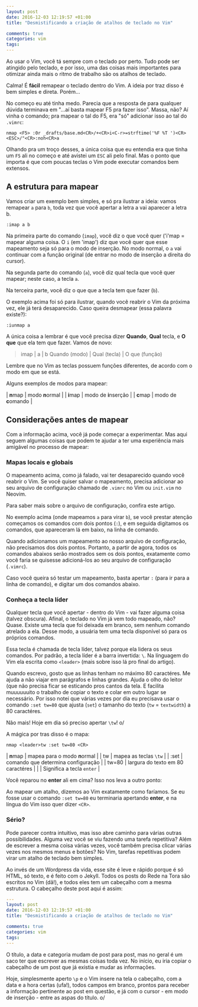 ```yaml
---
layout: post
date: 2016-12-03 12:19:57 +01:00 
title: "Desmistificando a criação de atalhos de teclado no Vim"

comments: true
categories: vim
tags: 
---
```


Ao usar o Vim, você tá sempre com o teclado por perto. Tudo pode ser atingido
pelo teclado, e por isso, uma  das coisas mais importantes para otimizar ainda
mais o ritmo de trabalho são os atalhos de teclado.

Calma! É **fácil** remapear o teclado dentro do Vim. A ideia por traz disso é
bem simples e direta. Porém... 

No começo eu até tinha medo. Parecia que a resposta de para qualquer dúvida
terminava em "...aí basta mapear F5 pra fazer isso". Massa, não? Aí vinha o
comando; pra mapear o tal do F5, era "só" adicionar isso ao tal do `.vimrc`:

```
nmap <F5> :0r _drafts/base.md<CR>/+<CR>i<C-r>=strftime('%F %T ')<CR><ESC>/"<CR>:noh<CR>a
```

Olhando pra um troço desses, a única coisa que eu entendia era que tinha um `F5`
ali no começo e até avistei um `ESC` ali pelo final. Mas o ponto que importa é
que com poucas teclas o Vim pode executar comandos bem extensos.

## A estrutura para mapear

Vamos criar um exemplo bem simples, e só pra ilustrar a ideia: vamos remapear
`a` para `b`, toda vez que você apertar a letra a vai aparecer a letra b.
```
:imap a b
```
Na primeira parte do comando (`imap`), você diz o que você quer ('i'map = mapear alguma
coisa. O `i` (em 'imap') diz que você quer que esse mapeamento seja só para o
modo de inserção. No modo normal, o `a` vai continuar com a função original
(de entrar no modo de inserção a direita do cursor).

Na segunda parte do comando (`a`), você diz qual tecla que você quer mapear;
neste caso, a tecla `a`.

Na terceira parte, você diz o que que a tecla tem que fazer (`b`).

O exemplo acima foi só para ilustrar, quando você reabrir o Vim da próxima vez,
ele já terá desaparecido. Caso queira desmapear (essa palavra existe?):

```
:iunmap a
```
A única coisa a lembrar é que você precisa dizer **Quando**, **Qual** tecla, e
**O que** que ela tem que fazer. Vamos de novo:

> imap | a | b
> Quando (modo) | Qual (tecla) | O que (função)

Lembre que no Vim as teclas possuem funções diferentes, de acordo  com o modo em
que se está.

Alguns exemplos de modos para mapear:

| **n**map | modo **n**ormal |
| **i**map | modo de **i**nserção |
| **c**map | modo de **c**omando |

## Considerações antes de mapear

Com a informação acima, você já pode começar a experimentar. Mas aqui seguem
algumas coisas que podem te ajudar a ter uma experiência mais amigável no
processo de mapear:

### Mapas locais e globais

O mapeamento acima, como já falado, vai ter desaparecido quando você reabrir o
Vim. Se você quiser salvar o mapeamento, precisa adicionar ao seu arquivo de
configuração chamado de `.vimrc` no Vim ou `init.vim` no Neovim.

Para saber mais sobre o arquivo de configuração, confira este artigo.

No exemplo acima (onde mapeamos `a` para virar `b`), se você prestar atenção
começamos os comandos com dois pontos (`:`), e em seguida digitamos os comandos,
que apareceram lá em baixo, na linha de comando.

Quando adicionamos um mapeamento ao nosso arquivo de configuração, não
precisamos dos dois pontos. Portanto, a partir de agora, todos os comandos
abaixos serão mostrados sem os dois pontos, exatamente como você faria se
quisesse adicioná-los ao seu arquivo de configuração (`.vimrc`).

Caso você queira só testar um mapeamento, basta apertar `:` (para ir para a
linha de comando), e digitar um dos comandos abaixo.

### Conheça a tecla líder

Qualquer tecla que você apertar - dentro do Vim - vai fazer alguma coisa (talvez
obscura). Afinal, o teclado no Vim já vem todo mapeado, não? Quase.
Existe uma tecla que foi deixada em branco, sem nenhum comando atrelado a ela.
Desse modo, a usuária tem uma tecla disponível só para os próprios comandos.

Essa tecla é chamada de tecla líder, talvez porque ela lidera os seus comandos.
Por padrão, a tecla líder é a barra invertida: `\`. Na línguagem do Vim ela
escrita como `<leader>` (mais sobre isso lá pro final do artigo).

Quando escrevo, gosto que as linhas tenham no máximo 80 caractéres. Me ajuda a
não viajar em parágrafos e linhas grandes. Ajuda o olho do leitor (que não
precisa ficar se esticando pros cantos da tela. E facilita muuuuuuito o trabalho
de copiar o texto e colar em outro lugar se necessário. Por isso notei que
várias vezes por dia eu precisava usar o comando ` :set tw=80 ` que ajusta
(`set`) o tamanho do texto (`tw` = `textwidth`) a 80 caractéres.

Não mais! Hoje em dia só preciso apertar `\tw`! o/

A mágica por tras disso é o mapa:

```
nmap <leader>tw :set tw=80 <CR>
```
| **n**map | mapea para o modo **n**ormal |
| <leader>tw | mapea as teclas `\tw` |
| :set | comando que determina configuração |
| tw=80 | largura do texto em 80 caractéres |
| <CR> | Significa a tecla `enter` |

Você reparou no **enter** ali em cima? Isso nos leva a outro ponto: 

Ao mapear um atalho, dizemos ao Vim exatamente como faríamos. Se eu fosse usar o
comando `:set tw=80` eu terminaria apertando **enter**, e na língua do Vim isso
quer dizer `<CR>`.

### Sério?

Pode parecer contra intuitivo, mas isso abre caminho para várias outras
possibilidades. Alguma vez você se viu fazendo uma tarefa repetitiva? Além de
escrever a mesma coisa várias vezes, você também precisa clicar várias vezes nos
mesmos menus e botões? No Vim, tarefas repetitivas podem virar um atalho de
teclado bem simples.

Ao invés de um Wordpress da vida, esse site é leve e rápido porque é só HTML, só 
texto, e é feito com o Jekyll. Todos os posts do Rede na Tora são escritos no
Vim (dã!), e todos eles tem um cabeçalho com a mesma estrutura. O cabeçalho
deste post aqui é assim:

```yaml
---
layout: post
date: 2016-12-03 12:19:57 +01:00 
title: "Desmistificando a criação de atalhos de teclado no Vim"

comments: true
categories: vim
tags: 
---
```

O título, a data e categoria mudam de post para post, mas no geral é um saco ter
que escrever as mesmas coisas toda vez. No início, eu iria copiar o cabeçalho de
um post que já existia e mudar as informações.

Hoje, simplesmente aperto `\p` e o Vim insere na tela o cabeçalho, com a data e
a hora certas (ufa!), todos campos em branco, prontos para receber a informação
pertinente ao post em questão, e já com o cursor - em modo de inserção - entre
as aspas do título. o/


